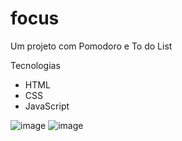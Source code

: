# focus
Um projeto com Pomodoro e To do List

Tecnologias
- HTML
- CSS
- JavaScript

![image](https://user-images.githubusercontent.com/87046397/209567737-0e49b851-9e18-44e5-92ed-f90a703b6655.png)
![image](https://user-images.githubusercontent.com/87046397/209570137-5cbdd589-7c88-44ef-9f2c-500c928dc4ac.png)
